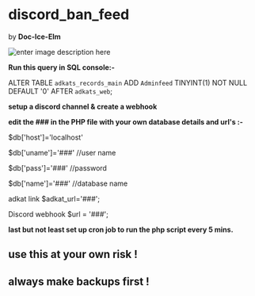# discord_ban_feed
by **Doc-Ice-Elm**

![enter image description here](https://pl-platoon.co.uk/homebrew/logo2.png)


**Run this query in SQL console:-**

 ALTER TABLE `adkats_records_main` ADD `Adminfeed` TINYINT(1) NOT NULL DEFAULT '0'  AFTER `adkats_web`;

**setup a discord channel & create a webhook**

**edit the ### in the PHP file with your own database details and url's :-**

$db['host']='localhost'

$db['uname']='###' //user name

$db['pass']='###' //password

$db['name']='###' //database name

adkat link
$adkat_url='###';

Discord webhook
$url = '###';

**last but not least set up cron job to run the php script every 5 mins.**

## use this at your own risk !

## always make backups first !

